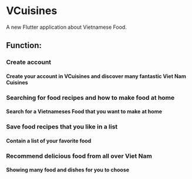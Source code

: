 # VCuisines

A new Flutter application about Vietnamese Food.

## Function: 
### Create account
#### Create your account in VCuisines and discover many fantastic Viet Nam Cuisines
### Searching for food recipes and how to make food at home
#### Search for a Vietnameses Food that you want to make at home
### Save food recipes that you like in a list
#### Contain a list of your favorite food
### Recommend delicious food from all over Viet Nam
#### Showing many food and dishes for you to choose



